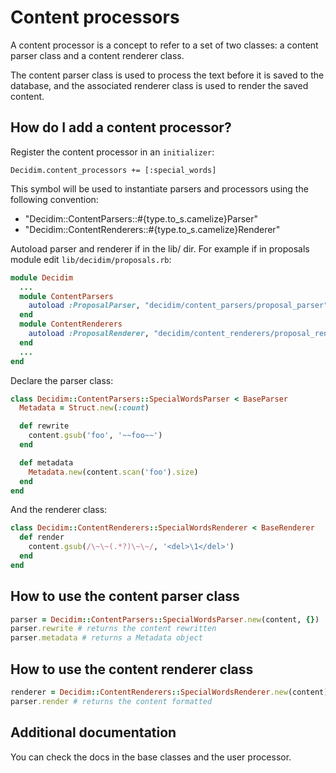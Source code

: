 # Content processors

A content processor is a concept to refer to a set of two classes: a content parser class and a content renderer class.

The content parser class is used to process the text before it is saved to the database, and the associated renderer class is used to render the saved content.

## How do I add a content processor?

Register the content processor in an `initializer`:

```
Decidim.content_processors += [:special_words]
```

This symbol will be used to instantiate parsers and processors using the following convention:
- "Decidim::ContentParsers::#{type.to_s.camelize}Parser"
- "Decidim::ContentRenderers::#{type.to_s.camelize}Renderer"

Autoload parser and renderer if in the lib/ dir. For example if in proposals module edit `lib/decidim/proposals.rb`:
```rb
module Decidim
  ...
  module ContentParsers
    autoload :ProposalParser, "decidim/content_parsers/proposal_parser"
  end
  module ContentRenderers
    autoload :ProposalRenderer, "decidim/content_renderers/proposal_renderer"
  end
  ...
end
```

Declare the parser class:

```rb
class Decidim::ContentParsers::SpecialWordsParser < BaseParser
  Metadata = Struct.new(:count)

  def rewrite
    content.gsub('foo', '~~foo~~')
  end

  def metadata
    Metadata.new(content.scan('foo').size)
  end
end
```

And the renderer class:

```rb
class Decidim::ContentRenderers::SpecialWordsRenderer < BaseRenderer
  def render
    content.gsub(/\~\~(.*?)\~\~/, '<del>\1</del>')
  end
end
```

## How to use the content parser class

```rb
parser = Decidim::ContentParsers::SpecialWordsParser.new(content, {})
parser.rewrite # returns the content rewritten
parser.metadata # returns a Metadata object
```

## How to use the content renderer class

```rb
renderer = Decidim::ContentRenderers::SpecialWordsRenderer.new(content)
parser.render # returns the content formatted
```

## Additional documentation

You can check the docs in the base classes and the user processor.
